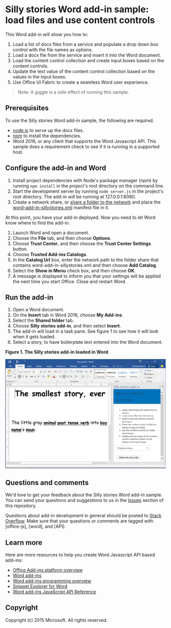 # Silly stories Word add-in sample: load files and use content controls

This Word add-in will show you how to:
1. Load a list of docx files from a service and populate a drop down box control with the file names as options.
2. Load a docx file from the service and insert it into the Word document.
3. Load the content control collection and create input boxes based on the content controls.
4. Update the text value of the content control collection based on the values in the input boxes.
5. Use Office UI Fabric to create a seamless Word user experience.

> Note: A giggle is a side effect of running this sample.

## Prerequisites

To use the Silly stories Word add-in sample, the following are required.

* [node.js](https://nodejs.org) to serve up the docx files.
* [npm](https://www.npmjs.com/) to install the dependencies.
* Word 2016, or any client that supports the Word Javascript API. This sample does a requirement check to see if it is running in a supported host.

## Configure the add-in and Word

1. Install project dependencies with Node's package manager (npm) by running ```npm install``` in the project's root directory on the command line.
2. Start the development server by running ```node server.js``` in the project's root directory. The add-in will be running at 127.0.0.1:8080.
3. Create a network share, or [share a folder to the network](https://technet.microsoft.com/en-us/library/cc770880.aspx) and place the [word-add-in-sillystories.xml](word-add-in-sillystories.xml) manifest file in it. 

At this point, you have your add-in deployed. Now you need to let Word know where to find the add-in.

1. Launch Word and open a document.
2. Choose the **File** tab, and then choose **Options**.
3. Choose **Trust Center**, and then choose the **Trust Center Settings** button.
4. Choose **Trusted Add-ins Catalogs**.
5. In the **Catalog Url** box, enter the network path to the folder share that contains word-add-in-sillystories.xml and then choose **Add Catalog**.
6. Select the **Show in Menu** check box, and then choose **OK**.
7. A message is displayed to inform you that your settings will be applied the next time you start Office. Close and restart Word. 

## Run the add-in

1. Open a Word document. 
2. On the **Insert** tab in Word 2016, choose **My Add-ins**. 
3. Select the **Shared folder** tab.
4. Choose **Silly stories add-in**, and then select **Insert**.
5. The add-in will load in a task pane. See figure 1 to see how it will look when it gets loaded.
6. Select a story,  to have boilerplate text entered into the Word document.

__Figure 1. The Silly stories add-in loaded in Word__

![Picture of the Word application with the Silly stories add-in loaded.](readme-images/sillystoriesUI.png "A Word add-in for loading docs files that'll make you smile.")

## Questions and comments

We'd love to get your feedback about the Silly stories Word add-in sample. You can send your questions and suggestions to us in the [Issues](https://github.com/OfficeDev/Word-Add-in-SIllyStories/issues) section of this repository.

Questions about add-in development in general should be posted to [Stack Overflow](http://stackoverflow.com/questions/tagged/Office365+API). Make sure that your questions or comments are tagged with [office-js], [word], and [API].

## Learn more

Here are more resources to help you create Word Javascript API based add-ins:

* [Office Add-ins platform overview](https://msdn.microsoft.com/EN-US/library/office/jj220082.aspx)
* [Word add-ins](https://github.com/OfficeDev/office-js-docs/blob/master/word/word-add-ins.md)
* [Word add-ins programming overview](https://github.com/OfficeDev/office-js-docs/blob/master/word/word-add-ins-programming-guide.md)
* [Snippet Explorer for Word](http://officesnippetexplorer.azurewebsites.net/#/snippets/word)
* [Word add-ins JavaScript API Reference](https://github.com/OfficeDev/office-js-docs/tree/master/word/word-add-ins-javascript-reference)

## Copyright
Copyright (c) 2015 Microsoft. All rights reserved.